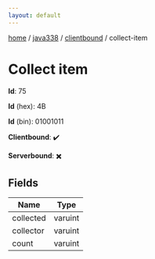 ```yaml
---
layout: default
---
```


[home](/)  /  [java338](/protocol/java338)  /  [clientbound](/protocol/java338/clientbound)  /  collect-item

# Collect item

**Id**: 75

**Id** (hex): 4B

**Id** (bin): 01001011

**Clientbound**: ✔️

**Serverbound**: ✖️

## Fields

Name | Type
---|---
collected | varuint
collector | varuint
count | varuint
